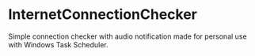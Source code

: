 # InternetConnectionChecker
 
Simple connection checker with audio notification made for personal use with Windows Task Scheduler.
